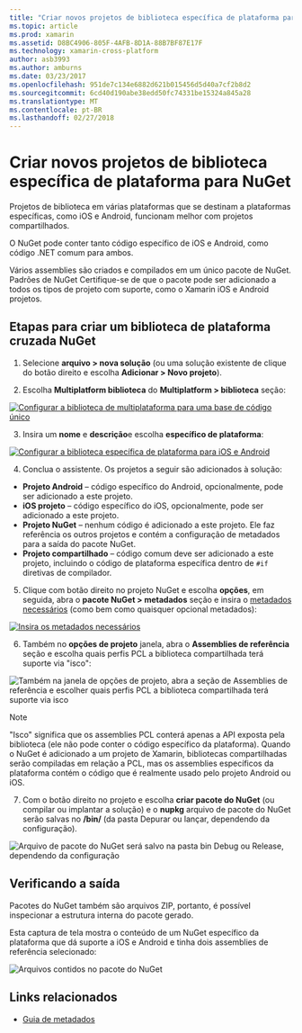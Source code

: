 ```yaml
---
title: "Criar novos projetos de biblioteca específica de plataforma para NuGet"
ms.topic: article
ms.prod: xamarin
ms.assetid: D8BC4906-805F-4AFB-8D1A-88B7BF87E17F
ms.technology: xamarin-cross-platform
author: asb3993
ms.author: amburns
ms.date: 03/23/2017
ms.openlocfilehash: 951de7c134e6882d621b015456d5d40a7cf2b8d2
ms.sourcegitcommit: 6cd40d190abe38edd50fc74331be15324a845a28
ms.translationtype: MT
ms.contentlocale: pt-BR
ms.lasthandoff: 02/27/2018
---
```

# <a name="creating-new-platform-specific-library-projects-for-nuget"></a>Criar novos projetos de biblioteca específica de plataforma para NuGet

Projetos de biblioteca em várias plataformas que se destinam a plataformas específicas, como iOS e Android, funcionam melhor com projetos compartilhados.

O NuGet pode conter tanto código específico de iOS e Android, como código .NET comum para ambos.

Vários assemblies são criados e compilados em um único pacote de NuGet. Padrões de NuGet Certifique-se de que o pacote pode ser adicionado a todos os tipos de projeto com suporte, como o Xamarin iOS e Android projetos.

## <a name="steps-to-create-a-cross-platform-library-nuget"></a>Etapas para criar um biblioteca de plataforma cruzada NuGet

1. Selecione **arquivo > nova solução** (ou uma solução existente de clique do botão direito e escolha **Adicionar > Novo projeto**).

2. Escolha **Multiplatform biblioteca** do **Multiplatform > biblioteca** seção:

  [ ![](platform-specific-images/mulitplatform-library-sml.png "Configurar a biblioteca de multiplataforma para uma base de código único")](platform-specific-images/multiplatform-library.png)

3. Insira um **nome** e **descrição**e escolha **específico de plataforma**:

  [ ![](platform-specific-images/specific-configure-sml.png "Configurar a biblioteca específica de plataforma para iOS e Android")](platform-specific-images/specific-configure.png)

4. Conclua o assistente. Os projetos a seguir são adicionados à solução:

  - **Projeto Android** – código específico do Android, opcionalmente, pode ser adicionado a este projeto.
  - **iOS projeto** – código específico do iOS, opcionalmente, pode ser adicionado a este projeto.
  - **Projeto NuGet** – nenhum código é adicionado a este projeto. Ele faz referência os outros projetos e contém a configuração de metadados para a saída do pacote NuGet.
  - **Projeto compartilhado** – código comum deve ser adicionado a este projeto, incluindo o código de plataforma específica dentro de `#if` diretivas de compilador.

5. Clique com botão direito no projeto NuGet e escolha **opções**, em seguida, abra o **pacote NuGet > metadados** seção e insira o [metadados necessários](~/cross-platform/app-fundamentals/nuget-multiplatform-libraries/metadata.md) (como bem como quaisquer opcional metadados):

  [ ![](platform-specific-images/specific-metadata-sml.png "Insira os metadados necessários")](platform-specific-images/specific-metadata.png)

6. Também no **opções de projeto** janela, abra o **Assemblies de referência** seção e escolha quais perfis PCL a biblioteca compartilhada terá suporte via "isco":

  ![](platform-specific-images/specific-reference-assemblies.png "Também na janela de opções de projeto, abra a seção de Assemblies de referência e escolher quais perfis PCL a biblioteca compartilhada terá suporte via isco")

  > [!NOTE]
> "Isco" significa que os assemblies PCL conterá apenas a API exposta pela biblioteca (ele não pode conter o código específico da plataforma). Quando o NuGet é adicionado a um projeto de Xamarin, bibliotecas compartilhadas serão compiladas em relação a PCL, mas os assemblies específicos da plataforma contém o código que é realmente usado pelo projeto Android ou iOS.

7. Com o botão direito no projeto e escolha **criar pacote do NuGet** (ou compilar ou implantar a solução) e o **nupkg** arquivo de pacote do NuGet serão salvas no **/bin/** (da pasta Depurar ou lançar, dependendo da configuração).

  ![](platform-specific-images/create-nuget-package.png "Arquivo de pacote do NuGet será salvo na pasta bin Debug ou Release, dependendo da configuração")


## <a name="verifying-the-output"></a>Verificando a saída

Pacotes do NuGet também são arquivos ZIP, portanto, é possível inspecionar a estrutura interna do pacote gerado.

Esta captura de tela mostra o conteúdo de um NuGet específico da plataforma que dá suporte a iOS e Android e tinha dois assemblies de referência selecionado:

![](platform-specific-images/nuget-output.png "Arquivos contidos no pacote do NuGet")


## <a name="related-links"></a>Links relacionados

- [Guia de metadados](~/cross-platform/app-fundamentals/nuget-multiplatform-libraries/metadata.md)
